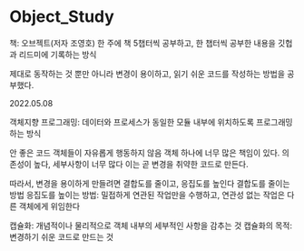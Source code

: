 # Object_Study


책: 오브젝트(저자 조영호)
한 주에 책 5챕터씩 공부하고, 한 챕터씩 공부한 내용을 깃헙과 리드미에 기록하는 방식 

제대로 동작하는 것 뿐만 아니라 변경이 용이하고, 읽기 쉬운 코드를 작성하는 방법을 공부했다.

2022.05.08

객체지향 프로그래밍: 데이터와 프로세스가 동일한 모듈 내부에 위치하도록 프로그래밍 하는 방식 

안 좋은 코드
객체들이 자유롭게 행동하지 않음
객체 하나에 너무 많은 책임이 있다. 의존성이 높다, 세부사항이 너무 많다
이는 곧 변경을 취약한 코드로 만든다.

따라서, 변경을 용이하게 만들려면 결합도를 줄이고, 응집도를 높인다
결합도를 줄이는 방법
응집도를 높이는 방법: 밀접하게 연관된 작업만을 수행하고, 연관성 없는 작업은 다른 객체에게 위임한다 

캡슐화: 개념적이나 물리적으로 객체 내부의 세부적인 사항을 감추는 것 
캡슐화의 목적: 변경하기 쉬운 코드로 만드는 것 



